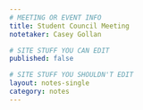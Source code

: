 ```yaml
---
# MEETING OR EVENT INFO
title: Student Council Meeting
notetaker: Casey Gollan

# SITE STUFF YOU CAN EDIT
published: false

# SITE STUFF YOU SHOULDN'T EDIT
layout: notes-single
category: notes
---
```


